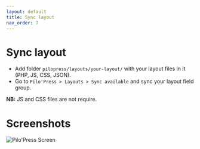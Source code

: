 ```yaml
---
layout: default
title: Sync layout
nav_order: 7
---
```


# Sync layout

- Add folder `pilopress/layouts/your-layout/` with your layout files in it (PHP, JS, CSS, JSON).
- Go to `Pilo'Press > Layouts > Sync available` and sync your layout field group.

**NB:** JS and CSS files are not require.

# Screenshots 

![Pilo'Press Screen](https://demo.pilopress.com/wp-content/uploads/2021/02/pilopress-screen5.png)
